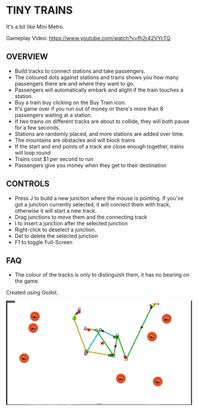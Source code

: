 # TINY TRAINS

It's a bit like Mini Metro.

Gameplay Video: https://www.youtube.com/watch?v=fh2r42VYcTQ


## OVERVIEW
* Build tracks to connect stations and take passengers.
* The coloured dots against stations and trains shows you how many passengers there are and where they want to go.
* Passengers will automatically embark and alight if the train touches a station.
* Buy a train buy clicking on the Buy Train icon.
* It's game over if you run out of money or there's more than 8 passengers waiting at a station.
* If two trains on different tracks are about to collide, they will both pause for a few seconds.
* Stations are randomly placed, and more stations are added over time.
* The mountains are obstacles and will block trains
* If the start and end points of a track are close enough together, trains will loop round
* Trains cost $1 per second to run
* Passengers give you money when they get to their destination


## CONTROLS
* Press J to build a new junction where the mouse is pointing.  If you've got a junction currently selected, it will connect them with track, otherwise it will start a new track.
* Drag junctions to move them and the connecting track
* I to insert a junction after the selected junction
* Right-click to deselect a junction.
* Del to delete the selected junction
* F1 to toggle Full-Screen


## FAQ
* The colour of the tracks is only to distinguish them, it has no bearing on the game.


Created using Godot.

![Screenshot](https://github.com/SteveSmith16384/TinyTrainsToy/blob/master/docs/Screenshot%20from%202022-10-14%2007-13-16.png)


